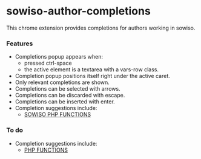 # sowiso-author-completions

This chrome extension provides completions for authors working in sowiso.

### Features
- Completions popup appears when:
   - pressed ctrl-space
   - the active element is a textarea with a vars-row class.
- Completion popup positions itself right under the active caret.
- Only relevant completions are shown.
- Completions can be selected with arrows.
- Completions can be discarded with escape.
- Completions can be inserted with enter.
- Completion suggestions include:
    - [SOWISO PHP FUNCTIONS](https://cloud.sowiso.nl/docs/exercise_manual#SOWISO_PHP_functions)

### To do
- Completion suggestions include:
    - [PHP FUNCTIONS](https://cloud.sowiso.nl/docs/exercise_manual#PHP_functions)